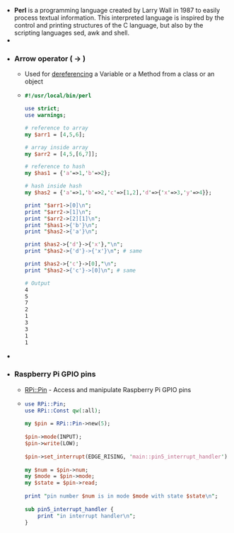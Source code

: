 - **Perl** is a programming language created by Larry Wall in 1987 to easily process textual information. This interpreted language is inspired by the control and printing structures of the C language, but also by the scripting languages sed, awk and shell.
-
- ### Arrow operator ( -> )
	- Used for [dereferencing](http://www.perlmeme.org/howtos/using_perl/dereferencing.html) a Variable or a Method from a class or an object
	- ```perl 
	  #!/usr/local/bin/perl
	  
	  use strict;
	  use warnings;
	  
	  # reference to array
	  my $arr1 = [4,5,6];
	  
	  # array inside array
	  my $arr2 = [4,5,[6,7]];
	  
	  # reference to hash
	  my $has1 = {'a'=>1,'b'=>2};
	  
	  # hash inside hash
	  my $has2 = {'a'=>1,'b'=>2,'c'=>[1,2],'d'=>{'x'=>3,'y'=>4}};
	  
	  print "$arr1->[0]\n";
	  print "$arr2->[1]\n";
	  print "$arr2->[2][1]\n";
	  print "$has1->{'b'}\n";
	  print "$has2->{'a'}\n";
	  
	  print $has2->{'d'}->{'x'},"\n";
	  print "$has2->{'d'}->{'x'}\n"; # same
	  
	  print $has2->{'c'}->[0],"\n";
	  print "$has2->{'c'}->[0]\n"; # same
	  ```
	  
	  ```bash 
	  # Output
	  4
	  5
	  7
	  2
	  1
	  3
	  3
	  1
	  1
	  ```
-
- ### Raspberry Pi GPIO pins
	- [RPi::Pin](https://metacpan.org/pod/RPi::Pin) - Access and manipulate Raspberry Pi GPIO pins
	- ```perl
	  use RPi::Pin;
	  use RPi::Const qw(:all);
	   
	  my $pin = RPi::Pin->new(5);
	   
	  $pin->mode(INPUT);
	  $pin->write(LOW);
	   
	  $pin->set_interrupt(EDGE_RISING, 'main::pin5_interrupt_handler');
	   
	  my $num = $pin->num;
	  my $mode = $pin->mode;
	  my $state = $pin->read;
	   
	  print "pin number $num is in mode $mode with state $state\n";
	   
	  sub pin5_interrupt_handler {
	      print "in interrupt handler\n";
	  }
	  ```